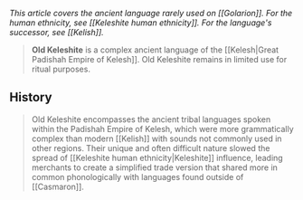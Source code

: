 *This article covers the ancient language rarely used on [[Golarion]]. For the human ethnicity, see [[Keleshite human ethnicity]]. For the language's successor, see [[Kelish]].*
> **Old Keleshite** is a complex ancient language of the [[Kelesh|Great Padishah Empire of Kelesh]]. Old Keleshite remains in limited use for ritual purposes.


## History

> Old Keleshite encompasses the ancient tribal languages spoken within the Padishah Empire of Kelesh, which were more grammatically complex than modern [[Kelish]] with sounds not commonly used in other regions. Their unique and often difficult nature slowed the spread of [[Keleshite human ethnicity|Keleshite]] influence, leading merchants to create a simplified trade version that shared more in common phonologically with languages found outside of [[Casmaron]].







